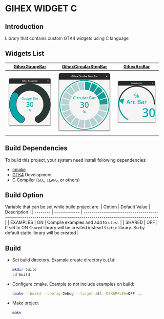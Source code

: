 
# GIHEX WIDGET C

## Introduction

Library that contains custom GTK4 widgets using C language

## Widgets List
  
|        **[GihexGaugeBar](#gihex_gauge_bar)**        |        **[GihexCircularStepBar](#gihex_circular_step_bar)**         | **[GihexArcBar](#gihex_arc_bar)**                         |
| :------------: | :---------------------: |:------------:|
| ![Gihex Gauge Bar](screenshoot/gihex_gauge_bar.png) | ![Gihex Circular Step Bar](screenshoot/gihex_circular_step_bar.png) | ![Gihex Circular Step Bar](screenshoot/gihex_arc_bar.png) |

  

   

## Build Dependencies

To build this project, your system need install following dependencies:
- [cmake](https://cmake.org/)
- [GTK4](https://www.gtk.org) Development
- C Compiler ([`GCC`](https://gcc.gnu.org/), [`CLANG`](https://clang.llvm.org/), or others)

## Build Option
Variable that can be set while build project are:
| Option   | Default Value | Description                                                                                                          |
| -------- | ------------- | -------------------------------------------------------------------------------------------------------------------- |
| EXAMPLES | ON            | Compile examples and add to `ctest`                                                                                  |
| SHARED   | OFF           | If set to ON `Shared` library will be created instead `Static` library. So by default static library will be created |

## Build
- Set build directory. Example create directory `build`:
  ```sh
  mkdir build
  cd build
  ```
- Configure cmake. Example to not include examples on build:
  ```sh
  cmake --build --config Debug --target all -DEXAMPLES=OFF ..
  ```
- Make project
  ```sh
  make
  ```